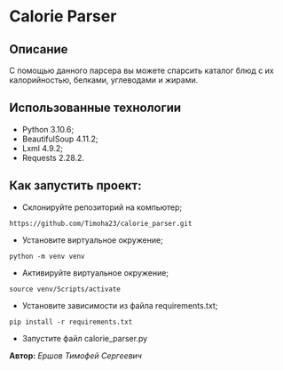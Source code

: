 # Calorie Parser
##  Описание
С помощью данного парсера вы можете спарсить каталог блюд с их калорийностью, белками, углеводами и жирами.

## Использованные технологии

* Python 3.10.6;
* BeautifulSoup 4.11.2;
* Lxml 4.9.2;
* Requests 2.28.2.

## Как запустить проект:

- Склонируйте репозиторий на компьютер;
```
https://github.com/Timoha23/calorie_parser.git
```
- Установите виртуальное окружение;
```
python -m venv venv
```
- Активируйте виртуальное окружение;
```
source venv/Scripts/activate
```
- Установите зависимости из файла requirements.txt;
```
pip install -r requirements.txt
``` 
- Запустите файл calorie_parser.py


**Автор:**
*Ершов Тимофей Сергеевич*
